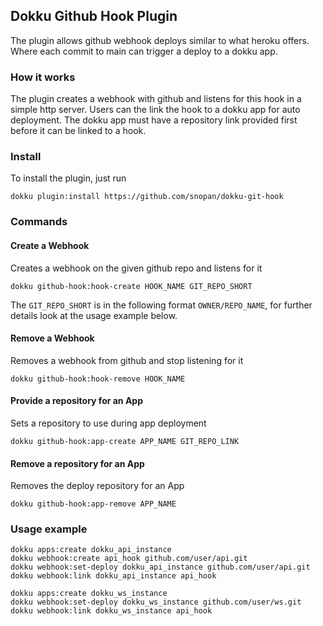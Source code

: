 ## Dokku Github Hook Plugin

The plugin allows github webhook deploys similar to what heroku offers. Where each commit to main can trigger a deploy to a dokku app.

### How it works
The plugin creates a webhook with github and listens for this hook in a simple http server. Users can the link the hook to a dokku app for auto deployment. The dokku app must have a repository link provided first before it can be linked to a hook.

### Install
To install the plugin, just run
``` 
dokku plugin:install https://github.com/snopan/dokku-git-hook
```

### Commands
#### Create a Webhook
Creates a webhook on the given github repo and listens for it
```
dokku github-hook:hook-create HOOK_NAME GIT_REPO_SHORT
```

The `GIT_REPO_SHORT` is in the following format `OWNER/REPO_NAME`, for further details look at the usage example below.

#### Remove a Webhook
Removes a webhook from github and stop listening for it
```
dokku github-hook:hook-remove HOOK_NAME
```

#### Provide a repository for an App
Sets a repository to use during app deployment
```
dokku github-hook:app-create APP_NAME GIT_REPO_LINK
```

#### Remove a repository for an App
Removes the deploy repository for an App
```
dokku github-hook:app-remove APP_NAME
```

### Usage example
```
dokku apps:create dokku_api_instance
dokku webhook:create api_hook github.com/user/api.git
dokku webhook:set-deploy dokku_api_instance github.com/user/api.git
dokku webhook:link dokku_api_instance api_hook

dokku apps:create dokku_ws_instance
dokku webhook:set-deploy dokku_ws_instance github.com/user/ws.git
dokku webhook:link dokku_ws_instance api_hook
```
